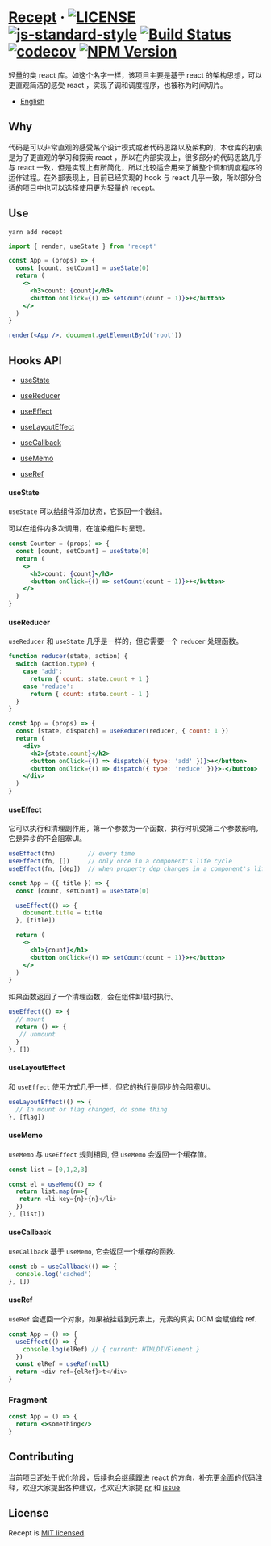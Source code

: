 # [Recept](https://github.com/halodong/recept) &middot; [![LICENSE](https://img.shields.io/github/license/halodong/recept?style=flat-square)](./LICENSE) [![js-standard-style](https://img.shields.io/badge/code%20style-standard-brightgreen.svg?style=flat-square)](https://github.com/halodong/recept) [![Build Status](https://app.travis-ci.com/halodong/recept.svg?branch=main)](https://app.travis-ci.com/halodong/recept) [![codecov](https://codecov.io/gh/halodong/recept/branch/main/graph/badge.svg?token=8NNFFY8KNT)](https://codecov.io/gh/halodong/recept) [![NPM Version](https://img.shields.io/npm/v/recept.svg)](https://www.npmjs.com/package/recept)


轻量的类 react 库。如这个名字一样，该项目主要是基于 react 的架构思想，可以更直观简洁的感受 react ，实现了调和调度程序，也被称为时间切片。

- [English](./README.md)


## Why
代码是可以非常直观的感受某个设计模式或者代码思路以及架构的，本仓库的初衷是为了更直观的学习和探索 react ，所以在内部实现上，很多部分的代码思路几乎与 react 一致，但是实现上有所简化，所以比较适合用来了解整个调和调度程序的运作过程。在外部表现上，目前已经实现的 hook 与 react 几乎一致，所以部分合适的项目中也可以选择使用更为轻量的 recept。

## Use

`yarn add recept`

```jsx
import { render, useState } from 'recept'

const App = (props) => {
  const [count, setCount] = useState(0)
  return (
    <>
      <h3>count: {count}</h3>
      <button onClick={() => setCount(count + 1)}>+</button>
    </>
  )
}

render(<App />, document.getElementById('root'))
```

## Hooks API
- [useState](./#usestate)

- [useReducer](./#usereducer)

- [useEffect](./#useeffect)

- [useLayoutEffect](./#uselayouteffect)

- [useCallback](./#usecallback)

- [useMemo](./#usememo)

- [useRef](./#useref)

#### useState

`useState` 可以给组件添加状态，它返回一个数组。

可以在组件内多次调用，在渲染组件时呈现。

```jsx
const Counter = (props) => {
  const [count, setCount] = useState(0)
  return (
    <>
      <h3>count: {count}</h3>
      <button onClick={() => setCount(count + 1)}>+</button>
    </>
  )
}
```

#### useReducer

`useReducer` 和 `useState` 几乎是一样的，但它需要一个 `reducer` 处理函数。

```jsx
function reducer(state, action) {
  switch (action.type) {
    case 'add':
      return { count: state.count + 1 }
    case 'reduce':
      return { count: state.count - 1 }
  }
}

const App = (props) => {
  const [state, dispatch] = useReducer(reducer, { count: 1 })
  return (
    <div>
      <h2>{state.count}</h2>
      <button onClick={() => dispatch({ type: 'add' })}>+</button>
      <button onClick={() => dispatch({ type: 'reduce' })}>-</button>
    </div>
  )
}
```

#### useEffect

它可以执行和清理副作用，第一个参数为一个函数，执行时机受第二个参数影响，它是异步的不会阻塞UI。

```js
useEffect(fn)         // every time
useEffect(fn, [])     // only once in a component's life cycle 
useEffect(fn, [dep])  // when property dep changes in a component's life cycle
```

```jsx
const App = ({ title }) => {
  const [count, setCount] = useState(0)

  useEffect(() => {
    document.title = title
  }, [title])

  return (
    <>
      <h1>{count}</h1>
      <button onClick={() => setCount(count + 1)}>+</button>
    </>
  )
}
```

如果函数返回了一个清理函数，会在组件卸载时执行。

```js
useEffect(() => {
  // mount
  return () => {
   // unmount
  }
}, [])
```

#### useLayoutEffect

和 `useEffect` 使用方式几乎一样，但它的执行是同步的会阻塞UI。
```jsx
useLayoutEffect(() => {
  // In mount or flag changed, do some thing
}, [flag])
```

#### useMemo

`useMemo` 与 `useEffect` 规则相同, 但 `useMemo` 会返回一个缓存值。

```js
const list = [0,1,2,3]

const el = useMemo(() => {
  return list.map(n=>{
   return <li key={n}>{n}</li>
  })
}, [list])
```

#### useCallback

`useCallback` 基于 `useMemo`, 它会返回一个缓存的函数.

```js
const cb = useCallback(() => {
  console.log('cached')
}, [])
```

#### useRef

`useRef` 会返回一个对象，如果被挂载到元素上，元素的真实 DOM 会赋值给 ref.

```js
const App = () => {
  useEffect(() => {
    console.log(elRef) // { current: HTMLDIVElement }
  })
  const elRef = useRef(null)
  return <div ref={elRef}>t</div>
}
```
### Fragment

```jsx
const App = () => {
  return <>something</>
}
```
## Contributing

当前项目还处于优化阶段，后续也会继续跟进 react 的方向，补充更全面的代码注释，欢迎大家提出各种建议，也欢迎大家提 [pr](https://github.com/halodong/recept/pulls) 和 [issue](https://github.com/halodong/recept/issues/new)

## License
Recept is [MIT licensed](./LICENSE).
